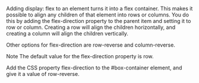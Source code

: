 Adding display: flex to an element turns it into a flex container. This makes it possible to align any children of that element into rows or columns. You do this by adding the flex-direction property to the parent item and setting it to row or column. Creating a row will align the children horizontally, and creating a column will align the children vertically.

Other options for flex-direction are row-reverse and column-reverse.

Note
The default value for the flex-direction property is row.


Add the CSS property flex-direction to the #box-container element, and give it a value of row-reverse.
